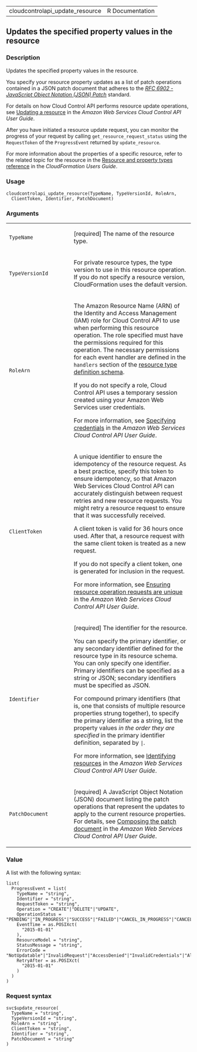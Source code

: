 <table style="width: 100%;">
<tbody>
<tr class="odd">
<td>cloudcontrolapi_update_resource</td>
<td style="text-align: right;">R Documentation</td>
</tr>
</tbody>
</table>

## Updates the specified property values in the resource

### Description

Updates the specified property values in the resource.

You specify your resource property updates as a list of patch operations
contained in a JSON patch document that adheres to the [*RFC 6902 -
JavaScript Object Notation (JSON)
Patch*](https://datatracker.ietf.org/doc/html/rfc6902) standard.

For details on how Cloud Control API performs resource update
operations, see [Updating a
resource](https://docs.aws.amazon.com/cloudcontrolapi/latest/userguide/resource-operations-update.html)
in the *Amazon Web Services Cloud Control API User Guide*.

After you have initiated a resource update request, you can monitor the
progress of your request by calling `get_resource_request_status` using
the `RequestToken` of the `ProgressEvent` returned by `update_resource`.

For more information about the properties of a specific resource, refer
to the related topic for the resource in the [Resource and property
types
reference](https://docs.aws.amazon.com/AWSCloudFormation/latest/UserGuide/aws-template-resource-type-ref.html)
in the *CloudFormation Users Guide*.

### Usage

    cloudcontrolapi_update_resource(TypeName, TypeVersionId, RoleArn,
      ClientToken, Identifier, PatchDocument)

### Arguments

<table>
<colgroup>
<col style="width: 35%" />
<col style="width: 65%" />
</colgroup>
<tbody>
<tr class="odd">
<td><code
id="cloudcontrolapi_update_resource_:_TypeName">TypeName</code></td>
<td><p>[required] The name of the resource type.</p></td>
</tr>
<tr class="even">
<td><code
id="cloudcontrolapi_update_resource_:_TypeVersionId">TypeVersionId</code></td>
<td><p>For private resource types, the type version to use in this
resource operation. If you do not specify a resource version,
CloudFormation uses the default version.</p></td>
</tr>
<tr class="odd">
<td><code
id="cloudcontrolapi_update_resource_:_RoleArn">RoleArn</code></td>
<td><p>The Amazon Resource Name (ARN) of the Identity and Access
Management (IAM) role for Cloud Control API to use when performing this
resource operation. The role specified must have the permissions
required for this operation. The necessary permissions for each event
handler are defined in the <code>handlers</code> section of the <a
href="https://docs.aws.amazon.com/cloudformation-cli/latest/userguide/resource-type-schema.html">resource
type definition schema</a>.</p>
<p>If you do not specify a role, Cloud Control API uses a temporary
session created using your Amazon Web Services user credentials.</p>
<p>For more information, see <a
href="https://docs.aws.amazon.com/cloudcontrolapi/latest/userguide/resource-operations.html#resource-operations-permissions">Specifying
credentials</a> in the <em>Amazon Web Services Cloud Control API User
Guide</em>.</p></td>
</tr>
<tr class="even">
<td><code
id="cloudcontrolapi_update_resource_:_ClientToken">ClientToken</code></td>
<td><p>A unique identifier to ensure the idempotency of the resource
request. As a best practice, specify this token to ensure idempotency,
so that Amazon Web Services Cloud Control API can accurately distinguish
between request retries and new resource requests. You might retry a
resource request to ensure that it was successfully received.</p>
<p>A client token is valid for 36 hours once used. After that, a
resource request with the same client token is treated as a new
request.</p>
<p>If you do not specify a client token, one is generated for inclusion
in the request.</p>
<p>For more information, see <a
href="https://docs.aws.amazon.com/cloudcontrolapi/latest/userguide/resource-operations.html#resource-operations-idempotency">Ensuring
resource operation requests are unique</a> in the <em>Amazon Web
Services Cloud Control API User Guide</em>.</p></td>
</tr>
<tr class="odd">
<td><code
id="cloudcontrolapi_update_resource_:_Identifier">Identifier</code></td>
<td><p>[required] The identifier for the resource.</p>
<p>You can specify the primary identifier, or any secondary identifier
defined for the resource type in its resource schema. You can only
specify one identifier. Primary identifiers can be specified as a string
or JSON; secondary identifiers must be specified as JSON.</p>
<p>For compound primary identifiers (that is, one that consists of
multiple resource properties strung together), to specify the primary
identifier as a string, list the property values <em>in the order they
are specified</em> in the primary identifier definition, separated by
<code>|</code>.</p>
<p>For more information, see <a
href="https://docs.aws.amazon.com/cloudcontrolapi/latest/userguide/resource-identifier.html">Identifying
resources</a> in the <em>Amazon Web Services Cloud Control API User
Guide</em>.</p></td>
</tr>
<tr class="even">
<td><code
id="cloudcontrolapi_update_resource_:_PatchDocument">PatchDocument</code></td>
<td><p>[required] A JavaScript Object Notation (JSON) document listing
the patch operations that represent the updates to apply to the current
resource properties. For details, see <a
href="https://docs.aws.amazon.com/cloudcontrolapi/latest/userguide/resource-operations-update.html#resource-operations-update-patch">Composing
the patch document</a> in the <em>Amazon Web Services Cloud Control API
User Guide</em>.</p></td>
</tr>
</tbody>
</table>

### Value

A list with the following syntax:

    list(
      ProgressEvent = list(
        TypeName = "string",
        Identifier = "string",
        RequestToken = "string",
        Operation = "CREATE"|"DELETE"|"UPDATE",
        OperationStatus = "PENDING"|"IN_PROGRESS"|"SUCCESS"|"FAILED"|"CANCEL_IN_PROGRESS"|"CANCEL_COMPLETE",
        EventTime = as.POSIXct(
          "2015-01-01"
        ),
        ResourceModel = "string",
        StatusMessage = "string",
        ErrorCode = "NotUpdatable"|"InvalidRequest"|"AccessDenied"|"InvalidCredentials"|"AlreadyExists"|"NotFound"|"ResourceConflict"|"Throttling"|"ServiceLimitExceeded"|"NotStabilized"|"GeneralServiceException"|"ServiceInternalError"|"ServiceTimeout"|"NetworkFailure"|"InternalFailure",
        RetryAfter = as.POSIXct(
          "2015-01-01"
        )
      )
    )

### Request syntax

    svc$update_resource(
      TypeName = "string",
      TypeVersionId = "string",
      RoleArn = "string",
      ClientToken = "string",
      Identifier = "string",
      PatchDocument = "string"
    )
